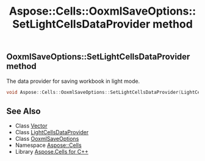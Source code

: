 ﻿---
title: Aspose::Cells::OoxmlSaveOptions::SetLightCellsDataProvider method
linktitle: SetLightCellsDataProvider
second_title: Aspose.Cells for C++ API Reference
description: 'Aspose::Cells::OoxmlSaveOptions::SetLightCellsDataProvider method. The data provider for saving workbook in light mode in C++.'
type: docs
weight: 1100
url: /cpp/aspose.cells/ooxmlsaveoptions/setlightcellsdataprovider/
---
## OoxmlSaveOptions::SetLightCellsDataProvider method


The data provider for saving workbook in light mode.

```cpp
void Aspose::Cells::OoxmlSaveOptions::SetLightCellsDataProvider(LightCellsDataProvider *value)
```

## See Also

* Class [Vector](../../vector/)
* Class [LightCellsDataProvider](../../lightcellsdataprovider/)
* Class [OoxmlSaveOptions](../)
* Namespace [Aspose::Cells](../../)
* Library [Aspose.Cells for C++](../../../)
